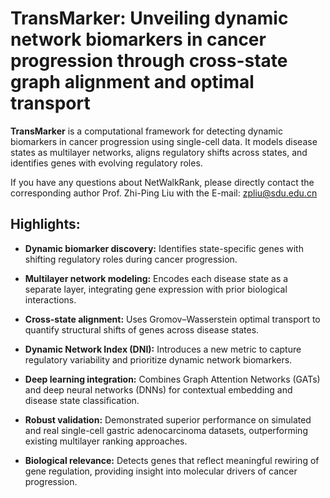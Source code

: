 # TransMarker: Unveiling dynamic network biomarkers in cancer progression through cross-state graph alignment and optimal transport

**TransMarker** is a computational framework for detecting dynamic biomarkers in cancer progression using single-cell data. It models disease states as multilayer networks, aligns regulatory shifts across states, and identifies genes with evolving regulatory roles.

If you have any questions about NetWalkRank, please directly contact the corresponding author Prof. Zhi-Ping Liu with the E-mail: zpliu@sdu.edu.cn


## Highlights:
- **Dynamic biomarker discovery:** Identifies state-specific genes with shifting regulatory roles during cancer progression.

- **Multilayer network modeling:** Encodes each disease state as a separate layer, integrating gene expression with prior biological interactions.

- **Cross-state alignment:** Uses Gromov–Wasserstein optimal transport to quantify structural shifts of genes across disease states.

- **Dynamic Network Index (DNI):** Introduces a new metric to capture regulatory variability and prioritize dynamic network biomarkers.

- **Deep learning integration:** Combines Graph Attention Networks (GATs) and deep neural networks (DNNs) for contextual embedding and disease state classification.

- **Robust validation:** Demonstrated superior performance on simulated and real single-cell gastric adenocarcinoma datasets, outperforming existing multilayer ranking approaches.

- **Biological relevance:** Detects genes that reflect meaningful rewiring of gene regulation, providing insight into molecular drivers of cancer progression.




